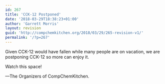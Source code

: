 ```yaml
---
id: 267
title: 'CCK-12 Postponed'
date: '2018-03-29T18:38:23+01:00'
author: 'Garrett Morris'
layout: revision
guid: 'http://compchemkitchen.org/2018/03/29/265-revision-v1/'
permalink: '/?p=267'
---
```


Given CCK-12 would have fallen while many people are on vacation, we are postponing CCK-12 so more can enjoy it.

Watch this space!

—The Organizers of CompChemKitchen.